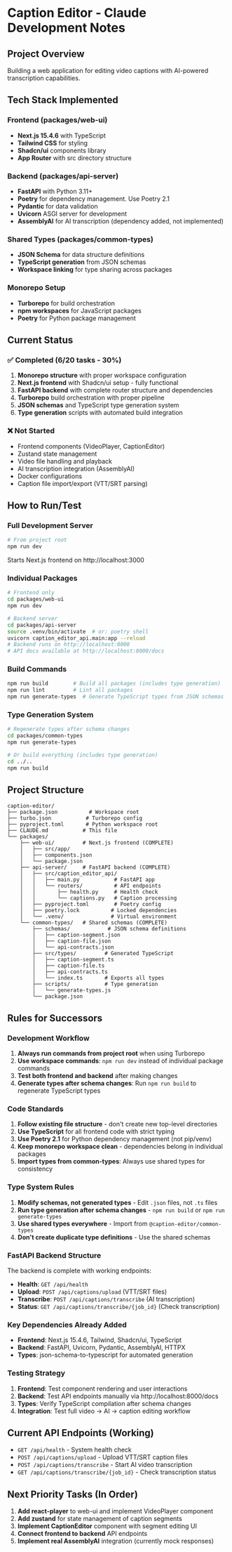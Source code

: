 # Caption Editor - Claude Development Notes

## Project Overview
Building a web application for editing video captions with AI-powered transcription capabilities.

## Tech Stack Implemented

### Frontend (packages/web-ui)
- **Next.js 15.4.6** with TypeScript
- **Tailwind CSS** for styling
- **Shadcn/ui** components library
- **App Router** with src directory structure

### Backend (packages/api-server) 
- **FastAPI** with Python 3.11+
- **Poetry** for dependency management. Use Poetry 2.1
- **Pydantic** for data validation
- **Uvicorn** ASGI server for development
- **AssemblyAI** for AI transcription (dependency added, not implemented)

### Shared Types (packages/common-types)
- **JSON Schema** for data structure definitions
- **TypeScript generation** from JSON schemas
- **Workspace linking** for type sharing across packages

### Monorepo Setup
- **Turborepo** for build orchestration
- **npm workspaces** for JavaScript packages
- **Poetry** for Python package management

## Current Status

### ✅ Completed (6/20 tasks - 30%)
1. **Monorepo structure** with proper workspace configuration
2. **Next.js frontend** with Shadcn/ui setup - fully functional
3. **FastAPI backend** with complete router structure and dependencies
4. **Turborepo** build orchestration with proper pipeline
5. **JSON schemas** and TypeScript type generation system
6. **Type generation** scripts with automated build integration

### ❌ Not Started
- Frontend components (VideoPlayer, CaptionEditor)
- Zustand state management
- Video file handling and playback
- AI transcription integration (AssemblyAI)
- Docker configurations
- Caption file import/export (VTT/SRT parsing)

## How to Run/Test

### Full Development Server
```bash
# From project root
npm run dev
```
Starts Next.js frontend on http://localhost:3000

### Individual Packages
```bash
# Frontend only
cd packages/web-ui
npm run dev

# Backend server
cd packages/api-server
source .venv/bin/activate  # or: poetry shell
uvicorn caption_editor_api.main:app --reload
# Backend runs on http://localhost:8000
# API docs available at http://localhost:8000/docs
```

### Build Commands
```bash
npm run build        # Build all packages (includes type generation)
npm run lint         # Lint all packages  
npm run generate-types  # Generate TypeScript types from JSON schemas
```

### Type Generation System
```bash
# Regenerate types after schema changes
cd packages/common-types
npm run generate-types

# Or build everything (includes type generation)
cd ../..
npm run build
```

## Project Structure

```
caption-editor/
├── package.json          # Workspace root
├── turbo.json           # Turborepo config  
├── pyproject.toml       # Python workspace root
├── CLAUDE.md           # This file
└── packages/
    ├── web-ui/         # Next.js frontend (COMPLETE)
    │   ├── src/app/
    │   ├── components.json
    │   └── package.json
    ├── api-server/     # FastAPI backend (COMPLETE) 
    │   ├── src/caption_editor_api/
    │   │   ├── main.py           # FastAPI app
    │   │   └── routers/          # API endpoints
    │   │       ├── health.py     # Health check
    │   │       └── captions.py   # Caption processing
    │   ├── pyproject.toml        # Poetry config
    │   ├── poetry.lock          # Locked dependencies
    │   └── .venv/               # Virtual environment
    └── common-types/   # Shared schemas (COMPLETE)
        ├── schemas/            # JSON schema definitions
        │   ├── caption-segment.json
        │   ├── caption-file.json  
        │   └── api-contracts.json
        ├── src/types/         # Generated TypeScript
        │   ├── caption-segment.ts
        │   ├── caption-file.ts
        │   ├── api-contracts.ts
        │   └── index.ts       # Exports all types
        ├── scripts/           # Type generation
        │   └── generate-types.js
        └── package.json
```

## Rules for Successors

### Development Workflow
1. **Always run commands from project root** when using Turborepo
2. **Use workspace commands**: `npm run dev` instead of individual package commands  
3. **Test both frontend and backend** after making changes
4. **Generate types after schema changes**: Run `npm run build` to regenerate TypeScript types

### Code Standards
1. **Follow existing file structure** - don't create new top-level directories
2. **Use TypeScript** for all frontend code with strict typing
3. **Use Poetry 2.1** for Python dependency management (not pip/venv)
4. **Keep monorepo workspace clean** - dependencies belong in individual packages
5. **Import types from common-types**: Always use shared types for consistency

### Type System Rules
1. **Modify schemas, not generated types** - Edit `.json` files, not `.ts` files
2. **Run type generation after schema changes** - `npm run build` or `npm run generate-types`
3. **Use shared types everywhere** - Import from `@caption-editor/common-types`
4. **Don't create duplicate type definitions** - Use the shared schemas

### FastAPI Backend Structure
The backend is complete with working endpoints:
- **Health**: `GET /api/health` 
- **Upload**: `POST /api/captions/upload` (VTT/SRT files)
- **Transcribe**: `POST /api/captions/transcribe` (AI transcription)
- **Status**: `GET /api/captions/transcribe/{job_id}` (Check transcription)

### Key Dependencies Already Added
- **Frontend**: Next.js 15.4.6, Tailwind, Shadcn/ui, TypeScript
- **Backend**: FastAPI, Uvicorn, Pydantic, AssemblyAI, HTTPX
- **Types**: json-schema-to-typescript for automated generation

### Testing Strategy
1. **Frontend**: Test component rendering and user interactions
2. **Backend**: Test API endpoints manually via http://localhost:8000/docs
3. **Types**: Verify TypeScript compilation after schema changes
4. **Integration**: Test full video → AI → caption editing workflow

## Current API Endpoints (Working)
- `GET /api/health` - System health check
- `POST /api/captions/upload` - Upload VTT/SRT caption files  
- `POST /api/captions/transcribe` - Start AI video transcription
- `GET /api/captions/transcribe/{job_id}` - Check transcription status

## Next Priority Tasks (In Order)
1. **Add react-player** to web-ui and implement VideoPlayer component
2. **Add zustand** for state management of caption segments
3. **Implement CaptionEditor** component with segment editing UI
4. **Connect frontend to backend** API endpoints
5. **Implement real AssemblyAI** integration (currently mock responses)